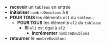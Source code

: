 * **recevoir** un `tableau` en entrée
* **initialiser** `nombreDoublons` à `0`
* **POUR TOUS** les éléments `el1` du `tableau`:
    * **POUR TOUS** les éléments `el2` du `tableau`:
        * **SI** `el1` est égal à `el2`
            * **incrémenter** `nombreDoublons`
* **retourner** le `nombreDoublons`
